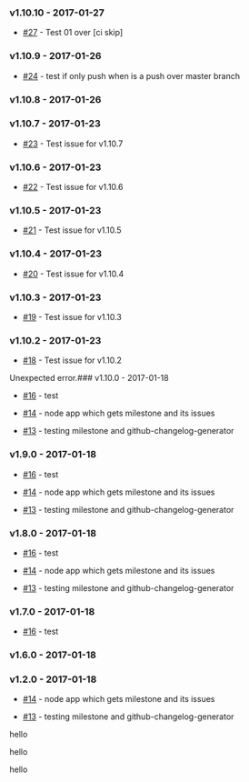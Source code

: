 ### v1.10.10 - 2017-01-27

- [#27](https://github.com/dani8art/testing-grunt/issues/27) - Test 01 over [ci skip] 

### v1.10.9 - 2017-01-26

- [#24](https://github.com/dani8art/testing-grunt/issues/24) - test if only push when is a push over master branch

### v1.10.8 - 2017-01-26

### v1.10.7 - 2017-01-23

- [#23](https://github.com/dani8art/testing-grunt/issues/23) - Test issue for v1.10.7

### v1.10.6 - 2017-01-23

- [#22](https://github.com/dani8art/testing-grunt/issues/22) - Test issue for v1.10.6

### v1.10.5 - 2017-01-23

- [#21](https://github.com/dani8art/testing-grunt/issues/21) - Test issue for v1.10.5

### v1.10.4 - 2017-01-23

- [#20](https://github.com/dani8art/testing-grunt/issues/20) - Test issue for v1.10.4

### v1.10.3 - 2017-01-23

- [#19](https://github.com/dani8art/testing-grunt/issues/19) - Test issue for v1.10.3

### v1.10.2 - 2017-01-23

- [#18](https://github.com/dani8art/testing-grunt/issues/18) - Test issue for v1.10.2

Unexpected error.### v1.10.0 - 2017-01-18

- [#16](https://github.com/dani8art/testing-grunt/issues/16) - test

- [#14](https://github.com/dani8art/testing-grunt/issues/14) - node app which gets milestone and its issues

- [#13](https://github.com/dani8art/testing-grunt/issues/13) - testing milestone and github-changelog-generator

### v1.9.0 - 2017-01-18

- [#16](https://github.com/dani8art/testing-grunt/issues/16) - test

- [#14](https://github.com/dani8art/testing-grunt/issues/14) - node app which gets milestone and its issues

- [#13](https://github.com/dani8art/testing-grunt/issues/13) - testing milestone and github-changelog-generator

### v1.8.0 - 2017-01-18

- [#16](https://github.com/dani8art/testing-grunt/issues/16) - test

- [#14](https://github.com/dani8art/testing-grunt/issues/14) - node app which gets milestone and its issues

- [#13](https://github.com/dani8art/testing-grunt/issues/13) - testing milestone and github-changelog-generator

### v1.7.0 - 2017-01-18

- [#16](https://github.com/dani8art/testing-grunt/issues/16) - test

### v1.6.0 - 2017-01-18

### v1.2.0 - 2017-01-18

- [#14](https://github.com/dani8art/testing-grunt/issues/14) - node app which gets milestone and its issues

- [#13](https://github.com/dani8art/testing-grunt/issues/13) - testing milestone and github-changelog-generator

hello

hello

hello
